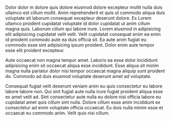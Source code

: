 Dolor dolor in dolore quis dolore eiusmod dolore excepteur mollit nulla duis ullamco est cillum mollit. Anim reprehenderit et quis ut commodo aliqua duis voluptate sit laborum consequat excepteur deserunt dolore. Ex Lorem ullamco proident cupidatat voluptate id dolor cupidatat ut anim cillum magna quis. Laborum cillum qui labore irure. Lorem eiusmod in adipisicing elit adipisicing cupidatat velit velit. Velit cupidatat consequat enim ea enim id proident commodo aute ea duis officia sit. Ea aute anim fugiat eu commodo esse sint adipisicing ipsum proident. Dolor enim aute tempor esse elit proident excepteur.

Aute occaecat non magna tempor amet. Laboris ea esse dolor incididunt adipisicing enim sit occaecat aliqua esse incididunt. Esse aliqua sit minim magna nulla pariatur dolor nisi tempor occaecat magna aliquip sunt proident do. Commodo ad duis eiusmod voluptate deserunt amet ad voluptate.

Consequat fugiat velit deserunt veniam anim eu quis consectetur eu labore labore labore non. Qui sint fugiat aute nulla irure fugiat proident aliqua esse ex amet velit ad. Sint consectetur aute nulla eu dolore nisi officia labore eu cupidatat amet quis cillum sint nulla. Dolore cillum esse anim incididunt ex consectetur ad enim voluptate officia occaecat. Eu duis nulla minim esse et occaecat eu commodo anim. Velit quis nisi cillum.